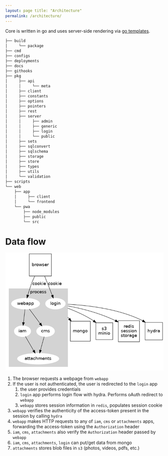 ```yaml
---
layout: page title: "Architecture"
permalink: /architecture/
---
```

Core is written in go and uses server-side rendering via [go templates](https://golang.org/pkg/text/template/).

```
├── build
│     └── package
├── cmd
├── configs
├── deployments
├── docs
├── githooks
├── pkg
│     ├── api
│     │     └── meta
│     ├── client
│     ├── constants
│     ├── options
│     ├── pointers
│     ├── rest
│     ├── server
│     │     ├── admin
│     │     ├── generic
│     │     ├── login
│     │     └── public
│     ├── sets
│     ├── sqlconvert
│     ├── sqlschema
│     ├── storage
│     ├── store
│     ├── types
│     ├── utils
│     └── validation
├── scripts
└── web
    ├── app
    │     ├── client
    │     └── frontend
    └── pwa
        ├── node_modules
        ├── public
        └── src

```

# Data flow

![](overview.png)

1. The browser requests a webpage from `webapp`
1. If the user is not authenticated, the user is redirected to the `login` app
	1. the user provides credentials
	1. `login` app performs login flow with hydra. Performs oAuth redirect to `webapp`
	1. `webapp` stores session information in `redis`, populates session cookie
1. `webapp` verifies the authenticity of the access-token present in the session by calling `hydra`
1. `webapp` makes HTTP requests to any of `iam`, `cms` or `attachments` apps, forwarding the access-token using
   the `Authorization` header
1. `iam`, `cms`, `attachments` also verify the `Authorization` header passed by `webapp`
1. `iam`, `cms`, `attachments`, `login` can put/get data from mongo
1. `attachments` stores blob files in `s3` (photos, videos, pdfs, etc.)
